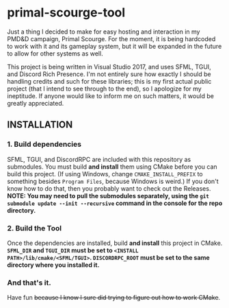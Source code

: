 # primal-scourge-tool

Just a thing I decided to make for easy hosting and interaction in my PMD&D campaign, Primal Scourge. For the moment, it is being hardcoded to work with it and its gameplay system, but it will be expanded in the future to allow for other systems as well.

This project is being written in Visual Studio 2017, and uses SFML, TGUI, and Discord Rich Presence. I'm not entirely sure how exactly I should be handling credits and such for these libraries; this is my first actual public project (that I intend to see through to the end), so I apologize for my ineptitude. If anyone would like to inform me on such matters, it would be greatly appreciated.

## INSTALLATION

### 1. Build dependencies

SFML, TGUI, and DiscordRPC are included with this repository as submodules. You must build **and install** them using CMake before you can build this project. (If using Windows, change `CMAKE_INSTALL_PREFIX` to something besides `Program Files`, because Windows is weird.) If you don't know how to do that, then you probably want to check out the Releases.
**NOTE: You may need to pull the submodules separately, using the `git submodule update --init --recursive` command in the console for the repo directory.**

### 2. Build the Tool

Once the dependencies are installed, build **and install** this project in CMake.
**__`SFML_DIR` and `TGUI_DIR` must be set to `<INSTALL PATH>/lib/cmake/<SFML/TGUI>`. `DISCORDRPC_ROOT` must be set to the same directory where you installed it.__**

### And that's it.

Have fun ~~because I know I sure did trying to figure out how to work CMake~~.